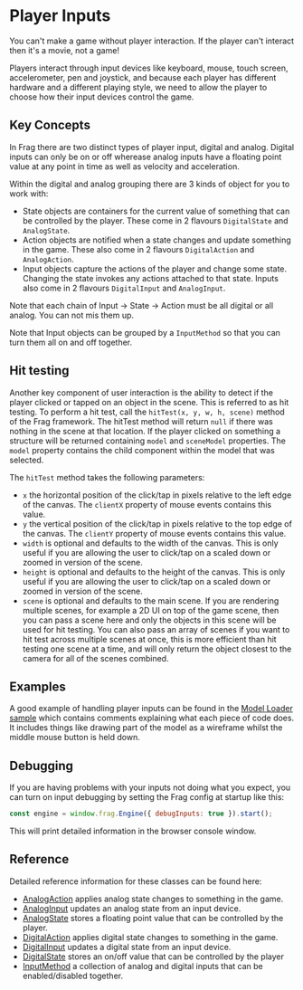 # Player Inputs
You can't make a game without player interaction. If the player can't interact
then it's a movie, not a game!

Players interact through input devices like keyboard, mouse, touch screen,
accelerometer, pen and joystick, and because each player has different hardware
and a different playing style, we need to allow the player to choose how
their input devices control the game.

## Key Concepts
In Frag there are two distinct types of player input, digital and analog.
Digital inputs can only be on or off wherease analog inputs have a floating
point value at any point in time as well as velocity and acceleration.

Within the digital and analog grouping there are 3 kinds of object for you to 
work with:
* State objects are containers for the current value of something that can
  be controlled by the player. These come in 2 flavours `DigitalState` and
  `AnalogState`.
* Action objects are notified when a state changes and update something
  in the game. These also come in 2 flavours `DigitalAction` and `AnalogAction`.
* Input objects capture the actions of the player and change some state. Changing
  the state invokes any actions attached to that state. Inputs also come
  in 2 flavours `DigitalInput` and `AnalogInput`.

Note that each chain of Input -> State -> Action must be all digital or all
analog. You can not mis them up.

Note that Input objects can be grouped by a `InputMethod` so that you can turn
them all on and off together.

## Hit testing
Another key component of user interaction is the ability to detect if the player
clicked or tapped on an object in the scene. This is referred to as hit testing. To
perform a hit test, call the `hitTest(x, y, w, h, scene)` method of the Frag framework. 
The hitTest method will return `null` if there was nothing in the scene at that location. If the
player clicked on something a structure will be returned containing `model` and `sceneModel`
properties. The `model` property contains the child component within the model that
was selected.

The `hitTest` method takes the following parameters:
* `x` the horizontal position of the click/tap in pixels relative to the left edge of
  the canvas. The `clientX` property of mouse events contains this value.
* `y` the vertical position of the click/tap in pixels relative to the top edge of
  the canvas. The `clientY` property of mouse events contains this value.
* `width` is optional and defaults to the width of the canvas. This is only useful if
  you are allowing the user to click/tap on a scaled down or zoomed in version of the scene.
* `height` is optional and defaults to the height of the canvas. This is only useful if
  you are allowing the user to click/tap on a scaled down or zoomed in version of the scene.
* `scene` is optional and defaults to the main scene. If you are rendering multiple scenes,
  for example a 2D UI on top of the game scene, then you can pass a scene here and only
  the objects in this scene will be used for hit testing. You can also pass an array of scenes
  if you want to hit test across multiple scenes at once, this is more efficient than
  hit testing one scene at a time, and will only return the object closest to the camera
  for all of the scenes combined.

## Examples
A good example of handling player inputs can be found in the [Model Loader sample](../samples/model-loader.html)
which contains comments explaining what each piece of code does. It includes things like
drawing part of the model as a wireframe whilst the middle mouse button is held down.

## Debugging
If you are having problems with your inputs not doing what you expect, you can turn on
input debugging by setting the Frag config at startup like this:

```javascript
const engine = window.frag.Engine({ debugInputs: true }).start();
```

This will print detailed information in the browser console window.

## Reference
Detailed reference information for these classes can be found here:
* [AnalogAction](reference/analog-action.md) applies analog state changes to something in the game.
* [AnalogInput](reference/analog-input.md) updates an analog state from an input device.
* [AnalogState](reference/analog-state.md) stores a floating point value that can be controlled by the player.
* [DigitalAction](reference/digital-action.md) applies digital state changes to something in the game.
* [DigitalInput](reference/digital-action.md) updates a digital state from an input device.
* [DigitalState](reference/digital-action.md) stores an on/off value that can be controlled by the player
* [InputMethod](reference/input-method.md) a collection of analog and digital inputs that can be enabled/disabled together.
